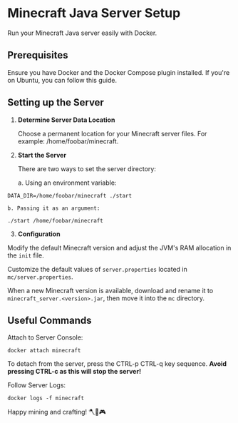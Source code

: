 # Minecraft Java Server Setup
Run your Minecraft Java server easily with Docker.

## Prerequisites
Ensure you have Docker and the Docker Compose plugin installed. If you're on Ubuntu, you can follow this guide.

## Setting up the Server

1. **Determine Server Data Location**

    Choose a permanent location for your Minecraft server files. For example: /home/foobar/minecraft.

3. **Start the Server**

    There are two ways to set the server directory:

    a. Using an environment variable:
```
DATA_DIR=/home/foobar/minecraft ./start
```

    b. Passing it as an argument: 
```
./start /home/foobar/minecraft
```

3. **Configuration**

Modify the default Minecraft version and adjust the JVM's RAM allocation in the `init` file.

Customize the default values of `server.properties` located in `mc/server.properties`.

When a new Minecraft version is available, download and rename it to `minecraft_server.<version>.jar`, then move it into the `mc` directory.

## Useful Commands

Attach to Server Console:
```
docker attach minecraft
```
To detach from the server, press the CTRL-p CTRL-q key sequence. **Avoid pressing CTRL-c as this will stop the server!**

Follow Server Logs:

```
docker logs -f minecraft
```

Happy mining and crafting! 🪓🔨🎮

